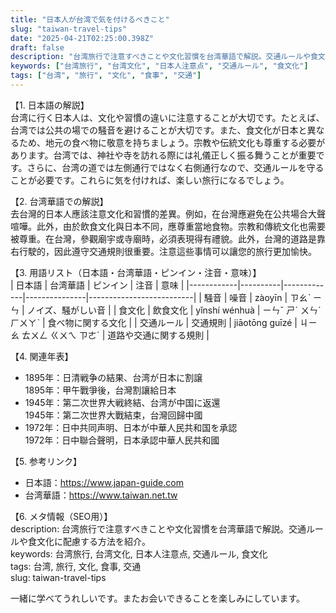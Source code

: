 ```yaml
---
title: "日本人が台湾で気を付けるべきこと"
slug: "taiwan-travel-tips"
date: "2025-04-21T02:25:00.398Z"
draft: false
description: "台湾旅行で注意すべきことや文化習慣を台湾華語で解説。交通ルールや食文化に配慮する方法を紹介。"
keywords: ["台湾旅行", "台湾文化", "日本人注意点", "交通ルール", "食文化"]
tags: ["台湾", "旅行", "文化", "食事", "交通"]
---
```


【1. 日本語の解説】  
台湾に行く日本人は、文化や習慣の違いに注意することが大切です。たとえば、台湾では公共の場での騒音を避けることが大切です。また、食文化が日本と異なるため、地元の食べ物に敬意を持ちましょう。宗教や伝統文化も尊重する必要があります。台湾では、神社や寺を訪れる際には礼儀正しく振る舞うことが重要です。さらに、台湾の道では左側通行ではなく右側通行なので、交通ルールを守ることが必要です。これらに気を付ければ、楽しい旅行になるでしょう。

【2. 台湾華語での解説】  
去台灣的日本人應該注意文化和習慣的差異。例如，在台灣應避免在公共場合大聲喧嘩。此外，由於飲食文化與日本不同，應尊重當地食物。宗教和傳統文化也需要被尊重。在台灣，參觀廟宇或寺廟時，必須表現得有禮貌。此外，台灣的道路是靠右行駛的，因此遵守交通規則很重要。注意這些事情可以讓您的旅行更加愉快。

【3. 用語リスト（日本語・台湾華語・ピンイン・注音・意味）】  
| 日本語    | 台湾華語 | ピンイン    | 注音          | 意味                     |
|------------|----------|-------------|---------------|--------------------------|
| 騒音       | 噪音     | zàoyīn      | ㄗㄠˋ ㄧㄣ    | ノイズ、騒がしい音       |
| 食文化     | 飲食文化 | yǐnshí wénhuà | ㄧㄣˇ ㄕˊ ㄨㄣˊ ㄏㄨㄚˋ | 食べ物に関する文化     |
| 交通ルール | 交通規則 | jiāotōng guīzé | ㄐㄧㄠ ㄊㄨㄥ ㄍㄨㄟ ㄗㄜˊ | 道路や交通に関する規則 |

【4. 関連年表】  
- 1895年：日清戦争の結果、台湾が日本に割譲  
  1895年：甲午戰爭後，台灣割讓給日本  
- 1945年：第二次世界大戦終結、台湾が中国に返還  
  1945年：第二次世界大戰結束，台灣回歸中國  
- 1972年：日中共同声明、日本が中華人民共和国を承認  
  1972年：日中聯合聲明，日本承認中華人民共和國  

【5. 参考リンク】  
- 日本語：https://www.japan-guide.com  
- 台湾華語：https://www.taiwan.net.tw  

【6. メタ情報（SEO用）】  
description: 台湾旅行で注意すべきことや文化習慣を台湾華語で解説。交通ルールや食文化に配慮する方法を紹介。  
keywords: 台湾旅行, 台湾文化, 日本人注意点, 交通ルール, 食文化  
tags: 台湾, 旅行, 文化, 食事, 交通  
slug: taiwan-travel-tips  

一緒に学べてうれしいです。またお会いできることを楽しみにしています。